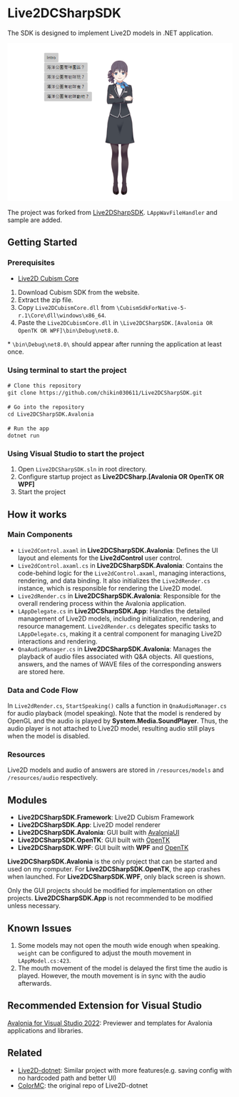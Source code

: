 # Live2DCSharpSDK

The SDK is designed to implement Live2D models in .NET application.

![demo](https://github.com/chikin030611/Live2DCSharpSDK/blob/master/image/demo.png)

The project was forked from [Live2DSharpSDK](https://github.com/Coloryr/Live2DCSharpSDK). ```LAppWavFileHandler``` and sample are added.

## Getting Started

### Prerequisites

- [Live2D Cubism Core](https://www.live2d.com/en/sdk/download/native/)

1. Download Cubism SDK from the website.
2. Extract the zip file.
3. Copy ```Live2DCubismCore.dll``` from ```\CubismSdkForNative-5-r.1\Core\dll\windows\x86_64```.
4. Paste the ```Live2DCubismCore.dll``` in ```\Live2DCSharpSDK.[Avalonia OR OpenTK OR WPF]\bin\Debug\net8.0```.

\* ```\bin\Debug\net8.0\``` should appear after running the application at least once.

### Using terminal to start the project
    # Clone this repository
    git clone https://github.com/chikin030611/Live2DCSharpSDK.git

    # Go into the repository
    cd Live2DCSharpSDK.Avalonia
    
    # Run the app
    dotnet run

### Using Visual Studio to start the project

1. Open ```Live2DCSharpSDK.sln``` in root directory.
2. Configure startup project as **Live2DCSharp.[Avalonia OR OpenTK OR WPF]**
3. Start the project

## How it works

### Main Components

- ```Live2dControl.axaml``` in **Live2DCSharpSDK.Avalonia**: Defines the UI layout and elements for the **Live2dControl** user control.
- ```Live2dControl.axaml.cs``` in **Live2DCSharpSDK.Avalonia**: Contains the code-behind logic for the ```Live2dControl.axaml```, managing interactions, rendering, and data binding. It also initializes the ```Live2dRender.cs``` instance, which is responsible for rendering the Live2D model.
- ```Live2dRender.cs``` in **Live2DCSharpSDK.Avalonia**: Responsible for the overall rendering process within the Avalonia application.
- ```LAppDelegate.cs``` in **Live2DCSharpSDK.App**: Handles the detailed management of Live2D models, including initialization, rendering, and resource management. ```Live2dRender.cs``` delegates specific tasks to ```LAppDelegate.cs```, making it a central component for managing Live2D interactions and rendering.
- ```QnaAudioManager.cs``` in **Live2DCSharpSDK.Avalonia**: Manages the playback of audio files associated with Q&A objects. All questions, answers, and the names of WAVE files of the corresponding answers are stored here.

### Data and Code Flow

In ```Live2dRender.cs```, ```StartSpeaking()``` calls a function in ```QnaAudioManager.cs``` for audio playback (model speaking). Note that the model is rendered by OpenGL and the audio is played by **System.Media.SoundPlayer**. Thus, the audio player is not attached to Live2D model, resulting audio still plays when the model is disabled.

### Resources

Live2D models and audio of answers are stored in ```/resources/models``` and ```/resources/audio``` respectively.

## Modules

- **Live2DCSharpSDK.Framework**: Live2D Cubism Framework
- **Live2DCSharpSDK.App**: Live2D model renderer
- **Live2DCSharpSDK.Avalonia**: GUI built with [AvaloniaUI](https://avaloniaui.net/)
- **Live2DCSharpSDK.OpenTK**: GUI built with [OpenTK](https://opentk.net/)
- **Live2DCSharpSDK.WPF**: GUI built with **WPF** and [OpenTK](https://opentk.net/)

**Live2DCSharpSDK.Avalonia** is the only project that can be started and used on my computer. For **Live2DCSharpSDK.OpenTK**, the app crashes when launched. For **Live2DCSharpSDK.WPF**, only black screen is shown.

Only the GUI projects should be modified for implementation on other projects. **Live2DCSharpSDK.App** is not recommended to be modified unless necessary.

## Known Issues

1. Some models may not open the mouth wide enough when speaking. ```weight``` can be configured to adjust the mouth movement in ```LAppModel.cs:423```.
2. The mouth movement of the model is delayed the first time the audio is played. However, the mouth movement is in sync with the audio afterwards.

## Recommended Extension for Visual Studio

[Avalonia for Visual Studio 2022](https://marketplace.visualstudio.com/items?itemName=AvaloniaTeam.AvaloniaVS): Previewer and templates for Avalonia applications and libraries.
 
## Related

- [Live2D-dotnet](https://github.com/chikin030611/Live2D-dotnet): Similar project with more features(e.g. saving config with no hardcoded path and better UI)
- [ColorMC](https://github.com/Coloryr/ColorMC/tree/master): the original repo of Live2D-dotnet

